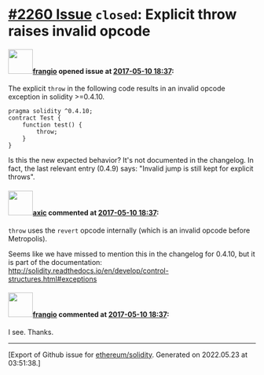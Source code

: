 # [\#2260 Issue](https://github.com/ethereum/solidity/issues/2260) `closed`: Explicit throw raises invalid opcode

#### <img src="https://avatars.githubusercontent.com/u/481465?v=4" width="50">[frangio](https://github.com/frangio) opened issue at [2017-05-10 18:37](https://github.com/ethereum/solidity/issues/2260):

The explicit `throw` in the following code results in an invalid opcode exception in solidity >=0.4.10. 
```
pragma solidity ^0.4.10;
contract Test {
    function test() {
        throw;
    }
}
```

Is this the new expected behavior? It's not documented in the changelog. In fact, the last relevant entry (0.4.9) says: "Invalid jump is still kept for explicit throws".

#### <img src="https://avatars.githubusercontent.com/u/20340?v=4" width="50">[axic](https://github.com/axic) commented at [2017-05-10 18:37](https://github.com/ethereum/solidity/issues/2260#issuecomment-300719983):

`throw` uses the `revert` opcode internally (which is an invalid opcode before Metropolis).

Seems like we have missed to mention this in the changelog for 0.4.10, but it is part of the documentation: http://solidity.readthedocs.io/en/develop/control-structures.html#exceptions

#### <img src="https://avatars.githubusercontent.com/u/481465?v=4" width="50">[frangio](https://github.com/frangio) commented at [2017-05-10 18:37](https://github.com/ethereum/solidity/issues/2260#issuecomment-300947850):

I see. Thanks.


-------------------------------------------------------------------------------



[Export of Github issue for [ethereum/solidity](https://github.com/ethereum/solidity). Generated on 2022.05.23 at 03:51:38.]
